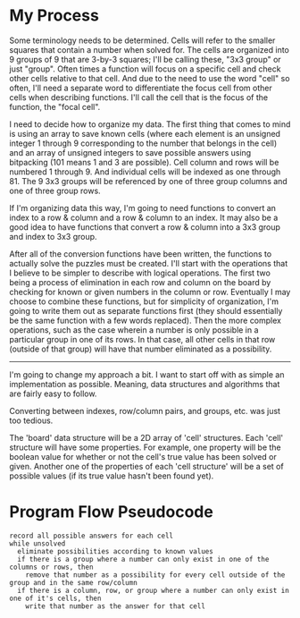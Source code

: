 # My Process
Some terminology needs to be determined. Cells will refer to the smaller squares that contain a number when solved for. The cells are organized into 9 groups of 9 that are 3-by-3 squares; I'll be calling these, "3x3 group" or just "group". Often times a function will focus on a specific cell and check other cells relative to that cell. And due to the need to use the word "cell" so often, I'll need a separate word to differentiate the focus cell from other cells when describing functions. I'll call the cell that is the focus of the function, the "focal cell".

I need to decide how to organize my data. The first thing that comes to mind is using an array to save known cells (where each element is an unsigned integer 1 through 9 corresponding to the number that belongs in the cell) and an array of unsigned integers to save possible answers using bitpacking (101 means 1 and 3 are possible). Cell column and rows will be numbered 1 through 9. And individual cells will be indexed as one through 81. The 9 3x3 groups will be referenced by one of three group columns and one of three group rows.

If I'm organizing data this way, I'm going to need functions to convert an index to a row & column and a row & column to an index. It may also be a good idea to have functions that convert a row & column into a 3x3 group and index to 3x3 group.

After all of the conversion functions have been written, the functions to actually solve the puzzles must be created. I'll start with the operations that I believe to be simpler to describe with logical operations. The first two being a process of elimination in each row and column on the board by checking for known or given numbers in the column or row. Eventually I may choose to combine these functions, but for simplicity of organization, I'm going to write them out as separate functions first (they should essentially be the same function with a few words replaced). Then the more complex operations, such as the case wherein a number is only possible in a particular group in one of its rows. In that case, all other cells in that row (outside of that group) will have that number eliminated as a possibility.

-------

I'm going to change my approach a bit. I want to start off with as simple an implementation as possible. Meaning, data structures and algorithms that are fairly easy to follow.

Converting between indexes, row/column pairs, and groups, etc. was just too tedious.

The 'board' data structure will be a 2D array of 'cell' structures. Each 'cell' structure will have some properties. For example, one property will be the boolean value for whether or not the cell's true value has been solved or given. Another one of the properties of each 'cell structure' will be a set of possible values (if its true value hasn't been found yet).

# Program Flow Pseudocode
```
record all possible answers for each cell
while unsolved
  eliminate possibilities according to known values
  if there is a group where a number can only exist in one of the columns or rows, then
    remove that number as a possibility for every cell outside of the group and in the same row/column
  if there is a column, row, or group where a number can only exist in one of it's cells, then
    write that number as the answer for that cell
```
